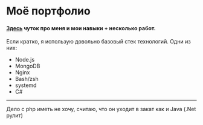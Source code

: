 # Моё портфолио
#### [Здесь](https://goo.su/1kBd) чуток про меня и мои навыки + несколько работ.
Если кратко, я использую довольно базовый стек технологий. Одни из них:
* Node.js
* MongoDB
* Nginx
* Bash/zsh
* systemd
* C#
---
Дело с php иметь не хочу, считаю, что он уходит в закат как и Java (.Net рулит)
